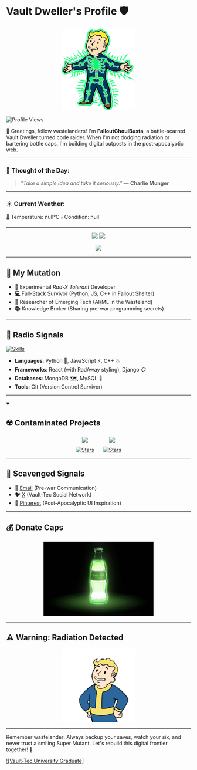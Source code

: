# Vault Dweller's Profile 🛡️

<div align="center">
  <img src="https://raw.githubusercontent.com/FalloutGhoulBusta/FalloutGhoulBusta/main/gifs/garden-of-eden.gif" alt="Vault Boy" width="200" />
</div>

![Profile Views](https://komarev.com/ghpvc/?username=FalloutGhoulBusta&color=blue)

👋 Greetings, fellow wastelanders! I'm **FalloutGhoulBusta**, a battle-scarred Vault Dweller turned code raider. When I'm not dodging radiation or bartering bottle caps, I'm building digital outposts in the post-apocalyptic web.

---

### 🎯 Thought of the Day:


> _"Take a simple idea and take it seriously."_
— **Charlie Munger**

---

### ☀️ Current Weather:

🌡️ Temperature: null°C
💧 Condition: null


---

<div align="center">
  <p align="center">
    <img src="https://github-readme-stats.vercel.app/api?username=FalloutGhoulBusta&show_icons=true&hide_border=true&title_color=F7C600&icon_color=F7C600&text_color=C6C6C6&bg_color=1A1A1A" />
    <img src="https://github-readme-stats.vercel.app/api/top-langs/?username=FalloutGhoulBusta&text_color=C6C6C6&bg_color=1A1A1A&title_color=F7C600&icon_color=F7C600&langs_count=8" />
  </p>
  <img src="https://github-readme-activity-graph.vercel.app/graph/?username=FalloutGhoulBusta&bg_color=1A1A1A&color=F7C600&line=C6C6C6&point=C6C6C6" />
</div>

---

## 🧪 My Mutation

- **🧪** Experimental _Rad-X Tolerant_ Developer
- **💻** Full-Stack Survivor (Python, JS, C++ in Fallout Shelter)
- **🔬** Researcher of Emerging Tech (AI/ML in the Wasteland)
- **📚** Knowledge Broker (Sharing pre-war programming secrets)

---

## 🔧 Radio Signals

[![Skills](https://skillicons.dev/icons?i=python,js,cpp,react,django,mongodb,mysql,git)](https://skillicons.dev)

- **Languages**: Python 🐍, JavaScript ⚡, C++ 💥
- **Frameworks**: React (with RadAway styling), Django 📋
- **Databases**: MongoDB 🗺️, MySQL 🧪
- **Tools**: Git (Version Control Survivor)

---

<details open>
  <summary><h2>☢️ Contaminated Projects</h2></summary>

  <div style="display: flex; flex-wrap: wrap; gap: 1.5rem; justify-content: center;">    
    <!-- Project 1 -->
    <div style="display: flex; flex-direction: column; align-items: center; gap: 0.5rem;">
      <a href="https://github.com/FalloutGhoulBusta/travel-agency">
        <img src="https://github-readme-stats.vercel.app/api/pin/?username=FalloutGhoulBusta&repo=travel-agency&bg_color=1A1A1A&title_color=F7C600&text_color=C6C6C6&icon_color=F7C600&show_social=true" />
      </a>
      <a href="https://github.com/FalloutGhoulBusta/travel-agency/stargazers">
        <img alt="Stars" src="https://img.shields.io/github/stars/FalloutGhoulBusta/travel-agency?style=social" />
      </a>
    </div>
    <!-- Project 2 -->
    <div style="display: flex; flex-direction: column; align-items: center; gap: 0.5rem;">
      <a href="https://github.com/FalloutGhoulBusta/Gemini-Cursor-Clone">
        <img src="https://github-readme-stats.vercel.app/api/pin/?username=FalloutGhoulBusta&repo=Gemini-Cursor-Clone&bg_color=1A1A1A&title_color=F7C600&text_color=C6C6C6&icon_color=F7C600&show_social=true" />
      </a>
      <a href="https://github.com/FalloutGhoulBusta/Gemini-Cursor-Clone/stargazers">
        <img alt="Stars" src="https://img.shields.io/github/stars/FalloutGhoulBusta/Gemini-Cursor-Clone?style=social" />
      </a>
    </div>

  </div>
</details>

---

## 📡 Scavenged Signals

- **📧** [Email](mailto:newmanngarry3@gmail.com) (Pre-war Communication)
- **🐦** [X](https://x.com/invrfront) (Vault-Tec Social Network)
- **🎨** [Pinterest](https://pin.it/2pn6YbgoC) (Post-Apocalyptic UI Inspiration)

---

## 💰 Donate Caps

<div align="center">
  <a href="https://buymeacoffee.com/newmanngarc">
    <img src="https://raw.githubusercontent.com/FalloutGhoulBusta/FalloutGhoulBusta/main/images/nukacola.jpg" alt="Donate Caps" width="300" />
  </a>
</div>

---

## ⚠️ Warning: Radiation Detected

<div align="center">
  <img src="https://raw.githubusercontent.com/FalloutGhoulBusta/FalloutGhoulBusta/main/gifs/giphy.gif" alt="Vault Boy Warning" width="200"/>
</div>

---

Remember wastelander: Always backup your saves, watch your six, and never trust a smiling Super Mutant. Let's rebuild this digital frontier together! 🔨

[![Vault-Tec University Graduate]](https://github.com/FalloutGhoulBusta)
